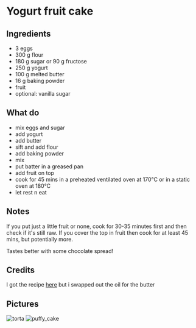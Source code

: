 # Yogurt fruit cake
## Ingredients
- 3 eggs
- 300 g flour 
- 180 g sugar or 90 g fructose
- 250 g yogurt
- 100 g melted butter
- 16 g baking powder
- fruit
- optional: vanilla sugar

## What do
- mix eggs and sugar
- add yogurt
- add butter
- sift and add flour
- add baking powder
- mix
- put batter in a greased pan
- add fruit on top
- cook for 45 mins in a preheated ventilated oven at 170°C or in a static oven at 180°C
- let rest n eat

## Notes
If you put just a little fruit or none, cook for 30-35 minutes first and then check if it's still raw. If you cover the top in fruit then cook for at least 45 mins, but potentially more.

Tastes better with some chocolate spread!

## Credits
I got the recipe [here](https://www.fattoincasadabenedetta.it/ricetta/torta-yogurt-e-mele/) but i swapped out the oil for the butter 

## Pictures
![torta](https://github.com/cosmcif/cookbook/assets/75504103/a4485914-ad9f-43b8-a9b3-2bc673d1d936)
![puffy_cake](https://github.com/cosmcif/cookbook/assets/75504103/062cef0a-d61e-4855-ac48-3ea3e2f90871)
